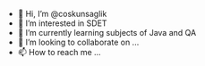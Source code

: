 - 👋 Hi, I’m @coskunsaglik
- 👀 I’m interested in SDET
- 🌱 I’m currently learning subjects of Java and QA
- 💞️ I’m looking to collaborate on ...
- 📫 How to reach me ...

<!---
coskunsaglik/coskunsaglik is a ✨ special ✨ repository because its `README.md` (this file) appears on your GitHub profile.
You can click the Preview link to take a look at your changes.
--->
